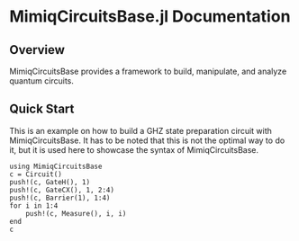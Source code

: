 # MimiqCircuitsBase.jl Documentation

## Overview

MimiqCircuitsBase provides a framework to build, manipulate, and analyze quantum
circuits.

## Quick Start

This is an example on how to build a GHZ state preparation circuit with
MimiqCircuitsBase. It has to be noted that this is not the optimal way to do it,
but it is used here to showcase the syntax of MimiqCircuitsBase.

```@repl
using MimiqCircuitsBase
c = Circuit()
push!(c, GateH(), 1)
push!(c, GateCX(), 1, 2:4)
push!(c, Barrier(1), 1:4)
for i in 1:4
    push!(c, Measure(), i, i)
end
c
```
